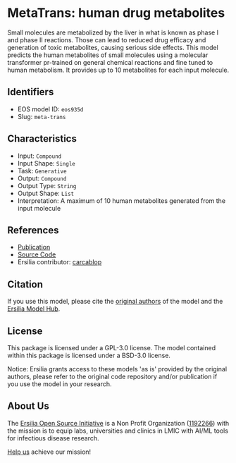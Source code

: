 # MetaTrans: human drug metabolites

Small molecules are metabolized by the liver in what is known as phase I and phase II reactions. Those can lead to reduced drug efficacy and generation of toxic metabolites, causing serious side effects. This model predicts the human metabolites of small molecules using a molecular transformer pr-trained on general chemical reactions and fine tuned to human metabolism. It provides up to 10 metabolites for each input molecule.

## Identifiers

* EOS model ID: `eos935d`
* Slug: `meta-trans`

## Characteristics

* Input: `Compound`
* Input Shape: `Single`
* Task: `Generative`
* Output: `Compound`
* Output Type: `String`
* Output Shape: `List`
* Interpretation: A maximum of 10 human metabolites generated from the input molecule

## References

* [Publication](https://pubs.rsc.org/en/content/articlelanding/2020/sc/d0sc02639e#fn1)
* [Source Code](https://github.com/KavrakiLab/MetaTrans)
* Ersilia contributor: [carcablop](https://github.com/carcablop)

## Citation

If you use this model, please cite the [original authors](https://pubs.rsc.org/en/content/articlelanding/2020/sc/d0sc02639e#fn1) of the model and the [Ersilia Model Hub](https://github.com/ersilia-os/ersilia/blob/master/CITATION.cff).

## License

This package is licensed under a GPL-3.0 license. The model contained within this package is licensed under a BSD-3.0 license.

Notice: Ersilia grants access to these models 'as is' provided by the original authors, please refer to the original code repository and/or publication if you use the model in your research.

## About Us

The [Ersilia Open Source Initiative](https://ersilia.io) is a Non Profit Organization ([1192266](https://register-of-charities.charitycommission.gov.uk/charity-search/-/charity-details/5170657/full-print)) with the mission is to equip labs, universities and clinics in LMIC with AI/ML tools for infectious disease research.

[Help us](https://www.ersilia.io/donate) achieve our mission!